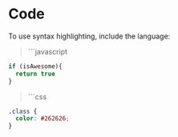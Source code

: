 # Code

To use syntax highlighting, include the language:

> \`\`\`javascript

```js
if (isAwesome){
  return true
}
```

> \`\`\`css

```css
.class {
  color: #262626;
}
```



